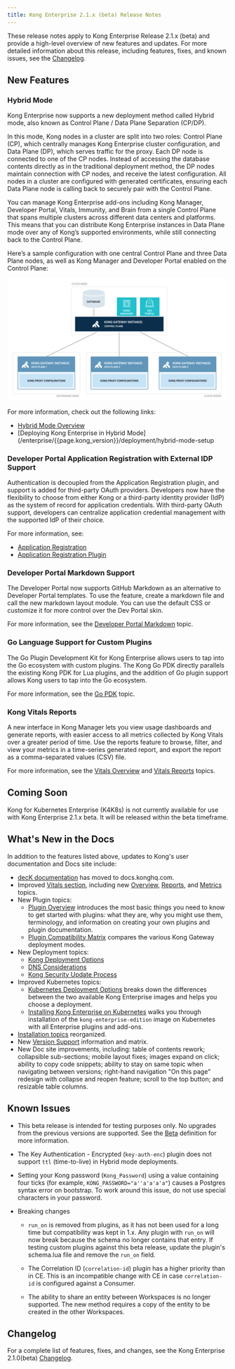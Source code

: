 ```yaml
---
title: Kong Enterprise 2.1.x (beta) Release Notes
---
```


These release notes apply to Kong Enterprise Release 2.1.x (beta) and provide a high-level overview of new features and updates. For more detailed information about this release, including features, fixes, and known issues, see the [Changelog](https://docs.konghq.com/enterprise/changelog/).

## New Features

### Hybrid Mode

Kong Enterprise now supports a new deployment method called Hybrid mode, also known as Control Plane / Data Plane Separation (CP/DP).

In this mode, Kong nodes in a cluster are split into two roles: Control Plane (CP), which centrally manages Kong Enterprise cluster configuration, and Data Plane (DP), which serves traffic for the proxy. Each DP node is connected to one of the CP nodes. Instead of accessing the database contents directly as in the traditional deployment method, the DP nodes maintain connection with CP nodes, and receive the latest configuration. All nodes in a cluster are configured with generated certificates, ensuring each Data Plane node is calling back to securely pair with the Control Plane. 

You can manage Kong Enterprise add-ons including Kong Manager, Developer Portal, Vitals, Immunity, and Brain from a single Control Plane that spans multiple clusters across different data centers and platforms. This means that you can distribute Kong Enterprise instances in Data Plane mode over any of Kong’s supported environments, while still connecting back to the Control Plane.

Here’s a sample configuration with one central Control Plane and three Data Plane nodes, as well as Kong Manager and Developer Portal enabled on the Control Plane:

![Hybrid mode](/assets/images/docs/ee/deployment/deployment-hybrid-2.png)

For more information, check out the following links:
* [Hybrid Mode Overview](/enterprise/{{page.kong_version}}/deployment/hybrid-mode/)
* [Deploying Kong Enterprise in Hybrid Mode](/enterprise/{{page.kong_version}}/deployment/hybrid-mode-setup

### Developer Portal Application Registration with External IDP Support

Authentication is decoupled from the Application Registration plugin, and support is added for third-party OAuth providers. Developers now have the flexibility to choose from either Kong or a third-party identity provider (IdP) as the system of record for application credentials. With third-party OAuth support, developers can centralize application credential management with the supported IdP of their choice.

For more information, see:
* [Application Registration](/enterprise/{{page.kong_version}}/developer-portal/administration/application-registration/)
* [Application Registration Plugin](/hub/kong-inc/application-registration/)


### Developer Portal Markdown Support

The Developer Portal now supports GitHub Markdown as an alternative to Developer Portal templates. To use the feature, create a markdown file and call the new markdown layout module. You can use the default CSS or customize it for more control over the Dev Portal skin.

For more information, see the [Developer Portal Markdown](/enterprise/{{page.kong_version}}/developer-portal/theme-customization/markdown-extended/) topic.

### Go Language Support for Custom Plugins

The Go Plugin Development Kit for Kong Enterprise allows users to tap into the Go ecosystem with custom plugins. The Kong Go PDK directly parallels the existing Kong PDK for Lua plugins, and the addition of Go plugin support allows Kong users to tap into the Go ecosystem. 

For more information, see the [Go PDK](/enterprise/{{page.kong_version}}/go/) topic.

### Kong Vitals Reports

A new interface in Kong Manager lets you view usage dashboards and generate reports, with easier access to all metrics collected by Kong Vitals over a greater period of time. Use the reports feature to browse, filter, and view your metrics in a time-series generated report, and export the report as a comma-separated values (CSV) file. 

For more information, see the [Vitals Overview](/enterprise/{{page.kong_version}}/vitals/overview/) and [Vitals Reports](/enterprise/{{page.kong_version}}/vitals/vitals-reports/) topics.

## Coming Soon

Kong for Kubernetes Enterprise (K4K8s) is not currently available for use with Kong Enterprise 2.1.x beta. It will be released within the beta timeframe.

## What's New in the Docs

In addition to the features listed above, updates to Kong's user documentation and Docs site include:
* [decK documentation](https://docs.konghq.com/deck) has moved to docs.konghq.com. 
* Improved [Vitals section](/enterprise/{{page.kong_version}}/vitals/overview/), including new [Overview](/enterprise/{{page.kong_version}}/vitals/overview/), [Reports](/enterprise/{{page.kong_version}}/vitals/vitals-reports/), and [Metrics](/enterprise/{{page.kong_version}}/vitals/vitals-metrics/) topics. 
* New Plugin topics:
  * [Plugin Overview](/hub/plugins/overview/) introduces the most basic things you need to know to get started with plugins: what they are, why you might use them, terminology, and information on creating your own plugins and plugin documentation.
  * [Plugin Compatibility Matrix](/hub/plugins/compatibility/) compares the various Kong Gateway deployment modes.
* New Deployment topics:
  * [Kong Deployment Options](/enterprise/{{page.kong_version}}/deployment/deployment-options/)
  * [DNS Considerations](/enterprise/{{page.kong_version}}/deployment/dns-considerations/)
  * [Kong Security Update Process](/enterprise/{{page.kong_version}}/kong-security-update-process/)
* Improved Kubernetes topics:
  * [Kubernetes Deployment Options](/enterprise/{{page.kong_version}}/kong-for-kubernetes/deployment-options/) breaks down the differences between the two available Kong Enterprise images and helps you choose a deployment.
  * [Installing Kong Enterprise on Kubernetes](/enterprise/{{page.kong_version}}/kong-for-kubernetes/install-on-kubernetes/) walks you through installation of the `kong-enterprise-edition` image on Kubernetes with all Enterprise plugins and add-ons.
* [Installation topics](/enterprise/{{page.kong_version}}/deployment/installation/overview/) reorganized.
* New [Version Support](/enterprise/{{page.kong_version}}/support-policy/) information and matrix.
* New Doc site improvements, including: table of contents rework; collapsible sub-sections; mobile layout fixes; images expand on click; ability to copy code snippets; ability to stay on same topic when navigating between versions; right-hand navigation "On this page" redesign with collapse and reopen feature; scroll to the top button; and resizable table columns. 

## Known Issues

* This beta release is intended for testing purposes only. No upgrades from the previous versions are supported. See the [Beta](/enterprise/{{page.kong_version}}/introduction/key-concepts/#beta) definition for more information. 

* The Key Authentication - Encrypted (`key-auth-enc`) plugin does not support `ttl` (time-to-live) in Hybrid mode deployments.

* Setting your Kong password (`Kong_Password`) using a value containing four ticks (for example,  `KONG_PASSWORD="a''a'a'a'a"`) causes a Postgres syntax error on bootstrap. To work around this issue, do not use special characters in your password. 

* Breaking changes
  * `run_on` is removed from plugins, as it has not been used for a long time but compatibility was kept in 1.x. Any plugin with `run_on` will now break because the schema no longer contains that entry. If testing custom plugins against this beta release, update the plugin's schema.lua file and remove the `run_on` field.
  
  * The Correlation ID (`correlation-id`) plugin has a higher priority than in CE. This is an incompatible change with CE in case `correlation-id` is configured against a Consumer.
  
  * The ability to share an entity between Workspaces is no longer supported. The new method requires a copy of the entity to be created in the other Workspaces.


## Changelog
For a complete list of features, fixes, and changes, see the Kong Enterprise 2.1.0(beta) [Changelog](/enterprise/changelog/).
